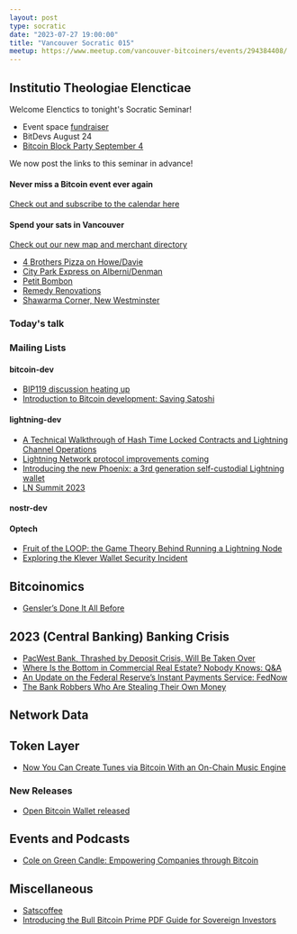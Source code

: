 ```yaml
---
layout: post
type: socratic
date: "2023-07-27 19:00:00"
title: "Vancouver Socratic 015"
meetup: https://www.meetup.com/vancouver-bitcoiners/events/294384408/
---
```


## Institutio Theologiae Elencticae

Welcome Elenctics to tonight's Socratic Seminar!

- Event space [fundraiser](https://we.encrypt.cash/apps/4VGo3BK5VPvuzbQLzSSxdd6stPYW/crowdfund)
- BitDevs August 24
- [Bitcoin Block Party September 4](https://www.meetup.com/btc_vancity/events/294307669/)

We now post the links to this seminar in advance!

#### Never miss a Bitcoin event ever again

[Check out and subscribe to the calendar here](/events)

#### Spend your sats in Vancouver

[Check out our new map and merchant directory](/map)

- [4 Brothers Pizza on Howe/Davie](https://online-ordering-4-brothers-pizza.brygid.online/zgrid/themes/13400/portal/index.jsp)
- [City Park Express on Alberni/Denman](https://goo.gl/maps/GLqh1dquS5dAK9Zg9)
- [Petit Bombon](https://www.instagram.com/petitbombon12/)
- [Remedy Renovations](https://remedy-renovations.com/)
- [Shawarma Corner, New Westminster](https://zomi.menu/?shop=497&utm=&table=)


### Today's talk

### Mailing Lists

#### bitcoin-dev

- [BIP119 discussion heating up](https://twitter.com/reardencode/status/1676735417926942720)
- [Introduction to Bitcoin development: Saving Satoshi](https://savingsatoshi.com)

#### lightning-dev

- [A Technical Walkthrough of Hash Time Locked Contracts and Lightning Channel Operations](https://lightning.engineering/posts/2023-06-28-channel-normal-op/)
- [Lightning Network protocol improvements coming](https://twitter.com/rusty_twit/status/1676033353118801920)
- [Introducing the new Phoenix: a 3rd generation self-custodial Lightning wallet](https://acinq.co/blog/phoenix-splicing-update)
- [LN Summit 2023](https://docs.google.com/document/d/1MZhAH82YLEXWz4bTnSQcdTQ03FpH4JpukK9Pm7V02bk/edit)

<!-- #### dlc-dev -->

#### nostr-dev


#### Optech

- [Fruit of the LOOP: the Game Theory Behind Running a Lightning Node](https://medium.com/@goryachev/fruit-of-the-loop-the-game-theory-behind-running-a-lightning-node-808506f35edb)
- [Exploring the Klever Wallet Security Incident](https://cryptomode.com/exploring-the-klever-wallet-security-incident/)

## Bitcoinomics

- [Gensler’s Done It All Before](https://blog.bitmex.com/genslers-done-it-all-before/)

## 2023 (Central Banking) Banking Crisis

- [PacWest Bank, Thrashed by Deposit Crisis, Will Be Taken Over](https://www.nytimes.com/2023/07/25/business/pacwest-deal-banc-of-california.html)
- [Where Is the Bottom in Commercial Real Estate? Nobody Knows: Q&A](https://www.bloomberg.com/news/articles/2023-07-22/where-is-the-bottom-in-commercial-real-estate-nobody-knows-q-a)
- [An Update on the Federal Reserve’s Instant Payments Service: FedNow](https://www.clevelandfed.org/collections/speeches/2023/sp-20230712-update-on-the-federal-reserves-instant-payments-service)
- [The Bank Robbers Who Are Stealing Their Own Money](https://www.bloomberg.com/news/features/2023-06-26/lebanon-financial-crisis-leads-people-to-steal-their-own-money)

## Network Data

<!-- ## Research -->



<!-- ## InfoSec -->

## Token Layer

- [Now You Can Create Tunes via Bitcoin With an On-Chain Music Engine](https://decrypt.co/147234/create-songs-on-bitcoin-ordinals-music-engine)

### New Releases

- [Open Bitcoin Wallet released](https://f-droid.org/en/packages/wtf.nbd.obw/)

## Events and Podcasts

- [Cole on Green Candle: Empowering Companies through Bitcoin](https://www.youtube.com/watch?v=NEQdlklPM9M)

## Miscellaneous

- [Satscoffee](https://danielpcostas.dev/en/satoffee-lightning-coffee/)
- [Introducing the Bull Bitcoin Prime PDF Guide for Sovereign Investors](https://www.bullbitcoin.com/blog/bull-bitcoin-prime-services-for-bitcoin-investors-pdf-guide)
